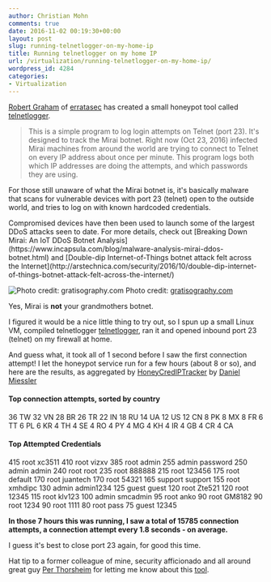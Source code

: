 ```yaml
---
author: Christian Mohn
comments: true
date: 2016-11-02 00:19:30+00:00
layout: post
slug: running-telnetlogger-on-my-home-ip
title: Running telnetlogger on my home IP
url: /virtualization/running-telnetlogger-on-my-home-ip/
wordpress_id: 4284
categories:
- Virtualization
---
```


[Robert Graham](https://twitter.com/ErrataRob) of [erratasec](http://blog.erratasec.com) has created a small honeypot tool called [telnetlogger](https://github.com/robertdavidgraham/telnetlogger).



<blockquote>
  This is a simple program to log login attempts on Telnet (port 23).
  It's designed to track the Mirai botnet. Right now (Oct 23, 2016) infected Mirai machines from around the world are trying to connect to Telnet on every IP address about once per minute. This program logs both which IP addresses are doing the attempts, and which passwords they are using.
</blockquote>



For those still unaware of what the Mirai botnet is, it's basically malware that scans for vulnerable devices with port 23 (telnet) open to the outside world, and tries to log on with known hardcoded credentials.



<!--more-->Compromised devices have then been used to launch some of the largest DDoS attacks seen to date. For more details, check out [Breaking Down Mirai: An IoT DDoS Botnet Analysis](https://www.incapsula.com/blog/malware-analysis-mirai-ddos-botnet.html) and [Double-dip Internet-of-Things botnet attack felt across the Internet](http://arstechnica.com/security/2016/10/double-dip-internet-of-things-botnet-attack-felt-across-the-internet/)

![Photo credit: gratisography.com](http://vninja.net/wordpress/wp-content/uploads/2016/11/330H-1024x683.jpg) Photo credit: [gratisography.com](http://gratisography.com)

Yes, Mirai is **not** your grandmothers botnet.

I figured it would be a nice little thing to try out, so I spun up a small Linux VM, compiled telnetlogger [telnetlogger](https://github.com/robertdavidgraham/telnetlogger), ran it and opened inbound port 23 (telnet) on my firewall at home.

And guess what, it took all of 1 second before I saw the first connection attempt! I let the honeypot service run for a few hours (about 8 or so), and here are the results, as aggregated by [HoneyCredIPTracker](https://github.com/danielmiessler/HoneyCredIPTracker/blob/master/HoneyCredIPTracker.sh) by [Daniel Miessler](https://twitter.com/danielmiessler/status/793138522597187584)



#### Top connection attempts, sorted by country

36 TW
32 VN
28 BR
26 TR
22 IN
18 RU
14 UA
12 US
12 CN
8 PK
8 MX
8 FR
6 TT
6 PL
6 KR
4 TH
4 SE
4 RO
4 PY
4 MG
4 KH
4 IR
4 GB
4 CR
4 CA



#### Top Attempted Credentials



415 root xc3511
410 root vizxv
385 root admin
255 admin password
250 admin admin
240 root root
235 root 888888
215 root 123456
175 root default
170 root juantech
170 root 54321
165 support support
155 root xmhdipc
130 admin admin1234
125 guest guest
120 root Zte521
120 root 12345
115 root klv123
100 admin smcadmin
95 root anko
90 root GM8182
90 root 1234
90 root 1111
80 root pass
75 guest 12345

**In those 7 hours this was running, I saw a total of 15785 connection attempts, a connection attempt every 1.8 seconds - on average.**

I guess it's best to close port 23 again, for good this time.

Hat tip to a former colleague of mine, security afficionado and all around great guy [Per Thorsheim](https://twitter.com/thorsheim) for letting me know about this [tool](https://twitter.com/thorsheim/status/793055315369549824).
